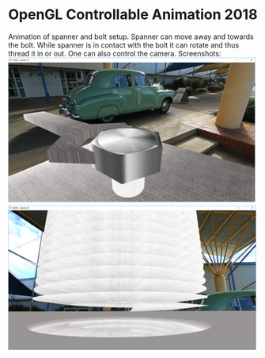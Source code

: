 # OpenGL Controllable Animation 2018
Animation of spanner and bolt setup.
Spanner can move away and towards the bolt.
While spanner is in contact with the bolt it can rotate and thus thread it in or out.
One can also control the camera.
Screenshots:
![sc1](/Screenshot.png)
![sc2](/Screenshot2.png)